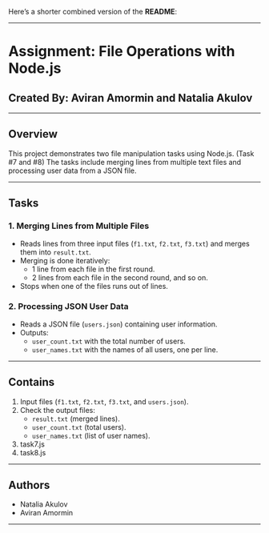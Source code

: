 Here’s a shorter combined version of the **README**:

---

# Assignment: File Operations with Node.js

## Created By:  Aviran Amormin and Natalia Akulov

---

## Overview

This project demonstrates two file manipulation tasks using Node.js. (Task #7 and #8)
The tasks include merging lines from multiple text files and processing user data from a JSON file.

---

## Tasks

### **1. Merging Lines from Multiple Files**
- Reads lines from three input files (`f1.txt`, `f2.txt`, `f3.txt`) and merges them into `result.txt`.
- Merging is done iteratively:
  - 1 line from each file in the first round.
  - 2 lines from each file in the second round, and so on.
- Stops when one of the files runs out of lines.

### **2. Processing JSON User Data**
- Reads a JSON file (`users.json`) containing user information.
- Outputs:
  - `user_count.txt` with the total number of users.
  - `user_names.txt` with the names of all users, one per line.

---

## Contains

1. Input files (`f1.txt`, `f2.txt`, `f3.txt`, and `users.json`).
2. Check the output files:
   - `result.txt` (merged lines).
   - `user_count.txt` (total users).
   - `user_names.txt` (list of user names).
3. task7.js
4. task8.js

---

## Authors
- Natalia Akulov
- Aviran Amormin
--- 